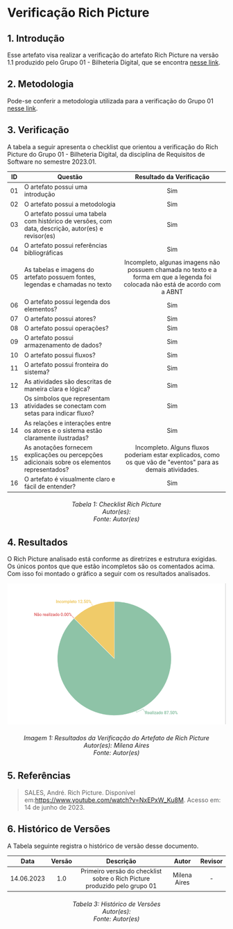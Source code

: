 # Verificação Rich Picture

## 1. Introdução

Esse artefato visa realizar a verificação do artefato Rich Picture na versão 1.1 produzido pelo Grupo 01 - Bilheteria Digital, que se encontra [nesse link](https://requisitos-de-software.github.io/2023.1-BilheteriaDigital/rastreabilidade/rich_picture/).

## 2. Metodologia

Pode-se conferir a metodologia utilizada para a verificação do Grupo 01 [nesse link](https://requisitos-de-software.github.io/2023.1-Twitch/verificacao_grupo01/planejamento/).

## 3. Verificação

A tabela a seguir apresenta o checklist que orientou a verificação do Rich Picture do Grupo 01 - Bilheteria Digital, da disciplina de Requisitos de Software no semestre 2023.01.

| ID |Questão| Resultado da Verificação |
| :---: | --- | :---: |
| 01 | O artefato possui uma introdução | Sim |
| 02 | O artefato possui a metodologia  | Sim |
| 03 | O artefato possui uma tabela com histórico de versões, com data, descrição, autor(es) e revisor(es)  | Sim |
| 04 | O artefato possui referências bibliográficas  | Sim |
| 05 | As tabelas e imagens do artefato possuem fontes, legendas e chamadas no texto | Incompleto, algunas imagens não possuem chamada no texto e a forma em que a legenda foi colocada não está de acordo com a ABNT |
| 06 | O artefato possui legenda dos elementos? | Sim |
| 07 | O artefato possui atores? | Sim |
| 08 | O artefato possui operações? | Sim |
| 09 | O artefato possui armazenamento de dados? | Sim |
| 10 | O artefato possui fluxos? | Sim |
| 11 | O artefato possui fronteira do sistema? | Sim |
| 12 | As atividades são descritas de maneira clara e lógica? | Sim |
| 13 | Os símbolos que representam atividades se conectam com setas para indicar fluxo? | Sim |
| 14 | As relações e interações entre os atores e o sistema estão claramente ilustradas?| Sim |
| 15 | As anotações fornecem explicações ou percepções adicionais sobre os elementos representados?| Incompleto. Alguns fluxos poderiam estar explicados, como os que vão de "eventos" para as demais atividades. |
| 16 | O artefato é visualmente claro e fácil de entender? | Sim |


<h6 align = "center"> Tabela 1: Checklist Rich Picture
<br> Autor(es): 
<br>Fonte: Autor(es)</h6>


## 4. Resultados
O Rich Picture analisado está conforme as diretrizes e estrutura exigidas. Os únicos pontos que que estão incompletos são os comentados acima. Com isso foi montado o gráfico a seguir com os resultados analisados.

![Resultados Rich Picture](./imagens_verifica01/verificacao_richpicture.png)

<h6 align = "center"> Imagem 1: Resultados da Verificação do Artefato de Rich Picture
<br> Autor(es): Milena Aires
<br>Fonte: Autor(es)</h6>

## 5. Referências
>SALES, André. Rich Picture. Disponível em:https://www.youtube.com/watch?v=NxEPxW_Ku8M. Acesso em: 14 de junho de 2023.

## 6. Histórico de Versões

A Tabela seguinte registra o histórico de versão desse documento.

|**Data** | **Versão** | **Descrição** | **Autor** | **Revisor** |
|:---: | :---: | :---: | :---: | :---: |
|14.06.2023| 1.0 | Primeiro versão do checklist sobre o Rich Picture produzido pelo grupo 01| Milena Aires | - |

<h6 align = "center"> Tabela 3: Histórico de Versões
<br> Autor(es): 
<br>Fonte: Autor(es)</h6>
